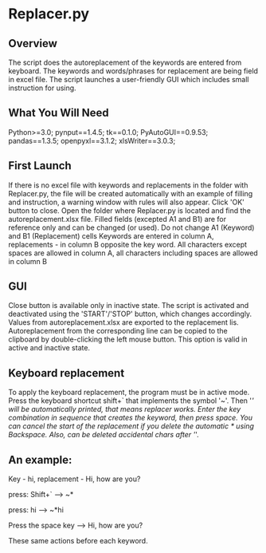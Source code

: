 # Replacer.py
## Overview
The script does the autoreplacement of the keywords are entered from keyboard. The keywords and words/phrases for replacement are being field in excel file. The script launches a user-friendly GUI which includes small instruction for using.

## What You Will Need
Python>=3.0;
pynput==1.4.5;
tk==0.1.0;
PyAutoGUI==0.9.53;
pandas==1.3.5;
openpyxl==3.1.2;
xlsWriter==3.0.3;

## First Launch
If there is no excel file with keywords and replacements in the folder with Replacer.py, the file will be created automatically with an example of filling and instruction, a warning window with rules will also appear.
Click 'OK' button to close.
Open the folder where Replacer.py is located and find the autoreplacement.xlsx file.
Filled fields (excepted A1 and B1) are for reference only and can be changed (or used).
Do not change A1 (Keyword) and B1 (Replacement) cells
Keywords are entered in column A, replacements - in column B opposite the key word. All characters except spaces are allowed in column A, all characters including spaces are allowed in column B

## GUI
Close button is available only in inactive state.
The script is activated and deactivated using the 'START'/'STOP' button, which changes accordingly.
Values from autoreplacement.xlsx are exported to the replacement lis.
Autoreplacement from the corresponding line can be copied to the clipboard by double-clicking the left mouse button. This option is valid in active and inactive state. 

## Keyboard replacement
To apply the keyboard replacement, the program must be in active mode. 
Press the keyboard shortcut shift+` that implements the symbol '~'. Then '*' will be automatically printed, that means replacer works. 
Enter the key combination in sequence that creates the keyword, then press space.
You can cancel the start of the replacement if you delete the automatic * using Backspace. Also, can be deleted accidental chars after '*'.

## An example:

Key - hi, replacement - Hi, how are you?

press: Shift+` --> ~*

press: hi -->  ~*hi

Press the space key --> Hi, how are you?

These same actions before each keyword.




